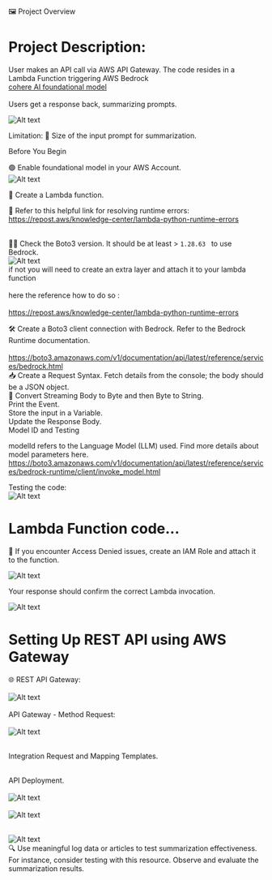 🖼️ Project Overview

# Project Description: 
User makes an API call via AWS API Gateway. The code resides in a Lambda Function triggering AWS Bedrock <br>[cohere AI foundational model](https://cohere.com/models/command) <br>
<br> Users get a response back, summarizing prompts. <br>

![Alt text](screenshots/bedrock-demo.drawio.svg)

Limitation: 📏 Size of the input prompt for summarization.

Before You Begin

🟢 Enable foundational model in your AWS Account. <br>
![Alt text](<screenshots/Screenshot 2023-12-27 153006.png>)

🧩 Create a Lambda function. <br>

🔗 Refer to this helpful link for resolving runtime errors:
<br> https://repost.aws/knowledge-center/lambda-python-runtime-errors <br>

<br> 🕵️‍♂️ Check the Boto3 version. It should be at least  > <code >1.28.63 </code > to use Bedrock. <br>
![Alt text](screenshots/boto3-version-1.28.72.png)
<br> if not you will need to create an extra layer and attach it to your lambda function <br> 
<br>  here the reference how to do so : <br>
<br>https://repost.aws/knowledge-center/lambda-python-runtime-errors <br>


🛠️ Create a Boto3 client connection with Bedrock. Refer to the Bedrock Runtime documentation. <br>
<br>https://boto3.amazonaws.com/v1/documentation/api/latest/reference/services/bedrock.html<br>
📥 Create a Request Syntax. Fetch details from the console; the body should be a JSON object. <br>
📜 Convert Streaming Body to Byte and then Byte to String. <br>
Print the Event. <br>
Store the input in a Variable. <br>
Update the Response Body. <br>
Model ID and Testing <br>

modelId refers to the Language Model (LLM) used. Find more details about model parameters here. <br>
https://boto3.amazonaws.com/v1/documentation/api/latest/reference/services/bedrock-runtime/client/invoke_model.html

Testing the code: <br> ![Alt text](screenshots/test-prompt.png) <br>


# Lambda Function code...
🛑 If you encounter Access Denied issues, create an IAM Role and attach it to the function.

![Alt text](screenshots/AccessDenied.png)

Your response should confirm the correct Lambda invocation.
 
 ![Alt text](screenshots/test-prompt.png)

# Setting Up REST API using AWS Gateway

🌐 REST API Gateway: <br>
<br> ![Alt text](screenshots/api-gw.png) <br>
<br> API Gateway - Method Request: <br>
<br>![Alt text](screenshots/create-ressource.png)<br>

<br> Integration Request and Mapping Templates. <br>

<br> API Deployment. <br>
<br>![Alt text](screenshots/edit-method-GET.png)<br>
<br>![Alt text](screenshots/integration-request-settings.png)<br>

<br>![Alt text](screenshots/URL-query-string-parameters.png)<br>
🔍 Use meaningful log data or articles to test summarization effectiveness. For instance, consider testing with this resource. Observe and evaluate the summarization results.